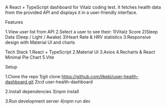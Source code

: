 A React + TypeScript dashboard for Vitalz coding test. It fetches health data from the provided API and displays it in a user-friendly interface.

Features

1.View user list from API
2.Select a user to see their:
   1)Vitalz Score
   2)Sleep Data (Deep / Light / Awake)
   3)Heart Rate & HRV statistics
3.Responsive design with Material UI and charts

Tech Stack
1.React + TypeScript
2.Material UI
3.Axios
4.Recharts & React Minimal Pie Chart
5.Vite

Setup

1.Clone the repo
  1)git clone https://github.com/likebi/user-health-dashboard.git
  2)cd user-health-dashboard

2.Install dependencies
  3)npm install

3.Run development server
  4)npm run dev
